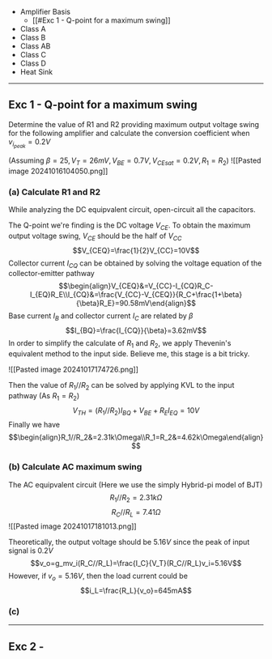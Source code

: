 
+ Amplifier Basis 
	+ [[#Exc 1 - Q-point for a maximum swing]]
+ Class A
+ Class B
+ Class AB
+ Class C
+ Class D
+ Heat Sink


---
## Exc 1 - Q-point for a maximum swing

Determine the value of R1 and R2 providing maximum output voltage swing for the following amplifier and calculate the conversion coefficient when $v_{i_{peak}}=0.2V$

(Assuming $\beta=25, V_T=26mV, V_{BE}=0.7V, V_{CEsat}=0.2V,R_1=R_2$)
![[Pasted image 20241016104050.png]]

### (a)  Calculate R1 and R2 

While analyzing the DC equipvalent circuit, open-circuit all the capacitors.

The Q-point we're finding is the DC voltage $V_{CE}$. To obtain the maximum output voltage swing, $V_{CE}$ should be the half of $V_{CC}$
$$V_{CEQ}=\frac{1}{2}V_{CC}=10V$$
Collector current $I_{CQ}$ can be obtained by solving the voltage equation of the collector-emitter pathway
$$\begin{align}V_{CEQ}&=V_{CC}-I_{CQ}R_C-I_{EQ}R_E\\I_{CQ}&=\frac{V_{CC}-V_{CEQ}}{R_C+\frac{1+\beta}{\beta}R_E}=90.58mV\end{align}$$
Base current $I_B$ and collector current $I_C$ are related by $\beta$
$$I_{BQ}=\frac{I_{CQ}}{\beta}=3.62mV$$
In order to simplify the calculate of $R_1$ and $R_2$, we apply Thevenin's equivalent method to the input side. Believe me, this stage is a bit tricky. 

![[Pasted image 20241017174726.png]]

Then the value of $R_1//R_2$ can be solved by applying KVL to the input pathway (As $R_1=R_2$)
$$V_{TH}=(R_1//R_2)I_{BQ}+V_{BE}+R_EI_{EQ}=10V$$
Finally we have
$$\begin{align}R_1//R_2&=2.31k\Omega\\R_1=R_2&=4.62k\Omega\end{align}$$
### (b)  Calculate AC maximum swing

The AC equipvalent circuit (Here we use the simply Hybrid-pi model of BJT)
$$R_1//R_2=2.31k\Omega$$
$$R_C//R_L=7.41\Omega$$
![[Pasted image 20241017181013.png]]

Theoretically, the output voltage should be $5.16V$ since the peak of input signal is $0.2V$
$$v_o=g_mv_i(R_C//R_L)=\frac{I_C}{V_T}(R_C//R_L)v_i=5.16V$$
However, if $v_o=5.16V$, then the load current could be
$$i_L=\frac{R_L}{v_o}=645mA$$

### (c)  

---
## Exc 2 - 